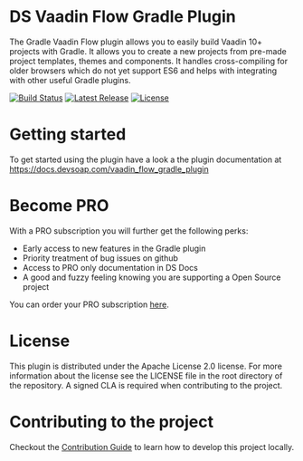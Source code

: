 # DS Vaadin Flow Gradle Plugin

The Gradle Vaadin Flow plugin allows you to easily build Vaadin 10+ projects with Gradle. It allows you to create a new 
projects from pre-made project templates, themes and components. It handles cross-compiling for older browsers which do 
not yet support ES6 and helps with integrating with other useful Gradle plugins.

[![Build Status](https://api.travis-ci.org/devsoap/gradle-vaadin-flow.svg?branch=master)](https://travis-ci.org/devsoap/gradle-vaadin-flow)
[![Latest Release](https://img.shields.io/github/release/devsoap/gradle-vaadin-flow.svg)](https://plugins.gradle.org/plugin/com.devsoap.vaadin-flow)
[![License](https://img.shields.io/github/license/devsoap/gradle-vaadin-flow.svg)](https://github.com/devsoap/gradle-vaadin-flow/blob/master/LICENSE)

# Getting started

To get started using the plugin have a look a the plugin documentation at https://docs.devsoap.com/vaadin_flow_gradle_plugin

# Become PRO

With a PRO subscription you will further get the following perks:

* Early access to new features in the Gradle plugin
* Priority treatment of bug issues on github
* Access to PRO only documentation in DS Docs
* A good and fuzzy feeling knowing you are supporting a Open Source project

You can order your PRO subscription [here](https://devsoap.com/store/?product=gradle-vaadin-flow).

# License

This plugin is distributed under the Apache License 2.0 license. For more information about the license see the LICENSE file 
in the root directory of the repository. A signed CLA is required when contributing to the project.

# Contributing to the project

Checkout the [Contribution Guide](CONTRIBUTING.md) to learn how to develop this project locally.
